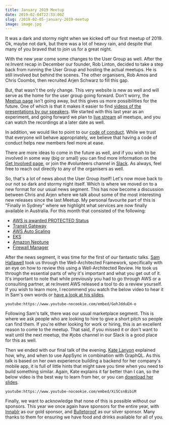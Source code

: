 ```yaml
---
title: January 2019 Meetup
date: 2019-02-04T22:33:00Z
slug: /2019-02-05-january-2019-meetup
image: image.jpg
---
```


It was a dark and stormy night when we kicked off our first meetup of 2019. Ok, maybe not dark, but there was a lot of heavy rain, and despite that many of you braved that to join us for a great night.

With the new year come some changes to the User Group as well. After the re:Invent recap in December our founder, Rob Linton, decided to take a step back from running the User Group and hosting the actual meetups. He is still involved but behind the scenes. The other organisers, Rob Amos and Chris Coombs, then recruited Arjen Schwarz to fill this gap.

But, that wasn't the only change. This very website is new as well and will serve as the home for the user group going forward. Don't worry, the [Meetup page](https://www.meetup.com/aws-aus/) isn't going away, but this gives us more possibilities for the future. One of which is that it makes it easier to find [videos of the presentations by our speakers](/videos). We started with this last year as an experiment, and going forward we plan to [live stream](/live) all meetups, and you can watch the recordings at a later date as well.

In addition, we would like to point to our [code of conduct](/code-of-conduct/). While we trust that everyone will behave appropriately, we believe that having a code of conduct helps new members feel more at ease.

There are more ideas to come in the future as well, and if you wish to be involved in some way (big or small) you can find more information on the [Get Involved page](/get-involved/), or join the #volunteers channel in [Slack](https://melb.awsug.org.au/). As always, feel free to reach out directly to any of the organisers as well.

So, that's a lot of news about the User Group itself! Let's now move back to our not so dark and stormy night itself. Which is where we moved on to a new format for our usual news segment. This has now become a discussion between Chris and Arjen where we talk about some of the most interesting new releases since the last Meetup. My personal favourite part of this is "Finally in Sydney" where we highlight what services are now finally available in Australia. For this month that consisted of the following:

*   [AWS is awarded PROTECTED Status](https://aws.amazon.com/blogs/security/aws-awarded-protected-certification-in-australia/)
*   [Transit Gateway](https://aws.amazon.com/about-aws/whats-new/2018/12/aws-transit-gateway-is-now-available-in-8-additional-aws-regions/)
*   [AWS Auto Scaling](https://aws.amazon.com/about-aws/whats-new/2018/12/aws-auto-scaling-is-now-available-in-8-more-regions-worldwide/)
*   [EKS](https://aws.amazon.com/about-aws/whats-new/2018/12/amazon-eks-available-in-frankfurt-singapore-sydney-and-tokyo-regions/)
*   [Amazon Neptune](https://aws.amazon.com/about-aws/whats-new/2019/01/amazon_neptune_is_now_available_in_sydney/)
*   [Firewall Manager](https://aws.amazon.com/about-aws/whats-new/2018/12/aws-firewall-manager-now-available-in-four-more-regions/)

After the news segment, it was time for the first of our fantastic talks. [Sam Hallawell](https://twitter.com/shallawell) took us through the Well-Architected Framework, specifically with an eye on how to review this using a Well-Architected Review. He took us through the essential parts of why it's important and what you get out of it. It's important to note that while previously you had to go through AWS or a consulting partner, at re:Invent AWS released a tool to do a review yourself. If you wish to learn more, I recommend you watch the below video to hear it in Sam's own words or [have a look at his slides](Are_you_Well-Architected.pdf).

`youtube:https://www.youtube-nocookie.com/embed/GohJdduEH-o`

Following Sam's talk, there was our usual marketplace segment. This is where we ask people who are looking to hire to give a short pitch so people can find them. If you're either looking for work or hiring, this is an excellent reason to come to the meetup. That said, if you missed it or don't want to wait until the next meetup, the #jobs channel in our Slack is a good place for this as well.

Then we ended with our final talk of the evening. [Kate Lanyon](https://twitter.com/Katalisha) explained how, why, and when to use AppSync in combination with GraphQL. As this talk is based on her own experience building a backend for her company's mobile app, it is full of little hints that might save you time when you need to build something similar. Again, Kate explains it far better than I can, so the below video is the best way to learn from her, or you can [download her slides](appsync.pdf).

`youtube:https://www.youtube-nocookie.com/embed/XiSCsnBibiM`

Finally, we want to acknowledge that none of this is possible without our sponsors. This year we once again have sponsors for the entire year, with [Innablr](https://innablr.com.au/) as our gold sponsor, and [Bulletproof](https://www.bulletproof.net.au/) as our silver sponsor. Many thanks to them for ensuring we have food and drinks available for all of you.